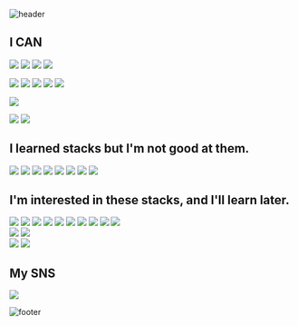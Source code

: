 ![header](https://capsule-render.vercel.app/api?type=slice&color=D0303C&text=Jang%MK&fontSize=40&fontColor=FFFFFF&fontAlign=85&fontAlignY=35&rotate=7)

## I CAN
<img src="https://img.shields.io/badge/Java-007396?style=flat-square&logo=Java&logoColor=white"/></a>
<img src="https://img.shields.io/badge/Spring-6DB33F?style=flat-square&logo=Spring&logoColor=white"/></a>
<img src="https://img.shields.io/badge/Python-3766AB?style=flat-square&logo=Python&logoColor=white"/></a>
<img src="https://img.shields.io/badge/TensorFlow-FF6F00?style=flat-square&logo=TensorFlow&logoColor=white"/></a>

<img src="https://img.shields.io/badge/HTML5-E34F26?style=flat-square&logo=HTML5&logoColor=white"/></a>
<img src="https://img.shields.io/badge/CSS3-1572B6?style=flat-square&logo=CSS3&logoColor=white"/></a>
<img src="https://img.shields.io/badge/JavaScript-F7DF1E?style=flat-square&logo=JavaScript&logoColor=white"/></a>
<img src="https://img.shields.io/badge/jQuery-0769AD?style=flat-square&logo=jQuery&logoColor=white"/></a>
<img src="https://img.shields.io/badge/Bootstrap-7952B3?style=flat-square&logo=Bootstrap&logoColor=white"/></a>

<img src="https://img.shields.io/badge/OracleDB-F80000?style=flat-square&logo=Oracle&logoColor=white"/></a>


<img src="https://img.shields.io/badge/Git-F05032?style=flat-square&logo=Git&logoColor=white"/></a>
<img src="https://img.shields.io/badge/GitHub-181717?style=flat-square&logo=github&logoColor=white"/></a>


## I learned stacks but I'm not good at them.
<img src="https://img.shields.io/badge/NodeJS-339933?style=flat-square&logo=Node.js&logoColor=white"/></a>
<img src="https://img.shields.io/badge/VueJS-4FC08D?style=flat-square&logo=Vue.js&logoColor=white"/></a>
<img src="https://img.shields.io/badge/React-61DAFB?style=flat-square&logo=React&logoColor=white"/></a>
<img src="https://img.shields.io/badge/C-A8B9CC?style=flat-square&logo=c&logoColor=white"/></a>
<img src="https://img.shields.io/badge/C%23-239120?style=flat-square&logo=c+sharp&logoColor=white"/></a>
<img src="https://img.shields.io/badge/Unity-000000?style=flat-square&logo=Unity&logoColor=white"/></a>
<img src="https://img.shields.io/badge/PostgreSQL-336791?style=flat-square&logo=PostgreSQL&logoColor=white"/></a>
<img src="https://img.shields.io/badge/MySQL-4479A1?style=flat-square&logo=MySQL&logoColor=white"/></a>



## I'm interested in these stacks, and I'll learn later.
<img src="https://img.shields.io/badge/C++-00599C?style=flat-square&logo=C%2B%2B&logoColor=white"/></a>
<img src="https://img.shields.io/badge/Go-00ADD8?style=flat-square&logo=Go&logoColor=white"/></a>
<img src="https://img.shields.io/badge/Kotlin-0095D5?style=flat-square&logo=Kotlin&logoColor=white"/></a>
<img src="https://img.shields.io/badge/Jenkins-D24939?style=flat-square&logo=Jenkins&logoColor=white"/></a>
<img src="https://img.shields.io/badge/aws-232F3E?style=flat-square&logo=Amazon+AWS&logoColor=white"/></a>
<img src="https://img.shields.io/badge/Docker-2496ED?style=flat-square&logo=Docker&logoColor=white"/></a>
<img src="https://img.shields.io/badge/Kubernetes-326CE5?style=flat-square&logo=kubernetes&logoColor=white"/></a>
<img src="https://img.shields.io/badge/Pytorch-EE4C2C?style=flat-square&logo=Pytorch&logoColor=white"/></a>
<img src="https://img.shields.io/badge/TypeScript-3178C6?style=flat-square&logo=TypeScript&logoColor=white"/></a>
<img src="https://img.shields.io/badge/Deno-000000?style=flat-square&logo=Deno&logoColor=white"/></a>   
<img src="https://img.shields.io/badge/MariaDB-003545?style=flat-square&logo=MariaDB&logoColor=white"/></a>
<img src="https://img.shields.io/badge/MongoDB-47A248?style=flat-square&logo=MongoDB&logoColor=white"/></a>   
<img src="https://img.shields.io/badge/Flask-000000?style=flat-square&logo=Flask&logoColor=white"/></a>
<img src="https://img.shields.io/badge/Django-092E20?style=flat-square&logo=Django&logoColor=white"/></a>



## My SNS
<a href="https://www.instagram.com/jangmk97/"><img src="https://img.shields.io/badge/Instagram-E4405F?style=flat-square&logo=Instagram&logoColor=white"/></a>

![footer](https://capsule-render.vercel.app/api?section=footer&type=slice&color=134A9D)
